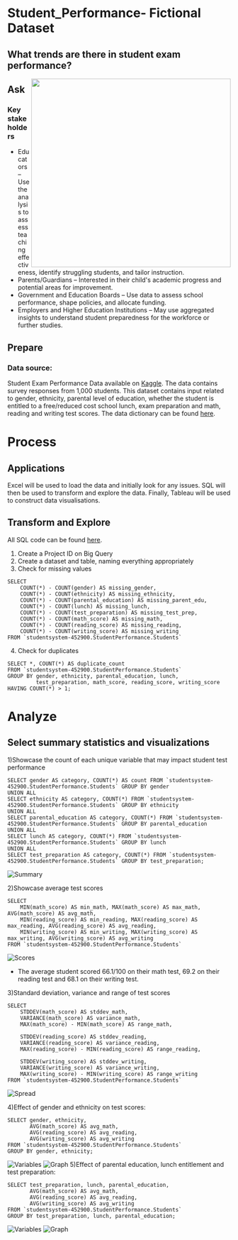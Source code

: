 # Student_Performance- Fictional Dataset 
## What trends are there in student exam performance?

<img align="right" width="450" height="425" src="https://www.the74million.org/wp-content/uploads/2023/03/student-test-performance.jpg">

## Ask
### Key stakeholders
* Educators – Use the analysis to assess teaching effectiveness, identify struggling students, and tailor instruction.
* Parents/Guardians – Interested in their child's academic progress and potential areas for improvement.
* Government and Education Boards – Use data to assess school performance, shape policies, and allocate funding.
* Employers and Higher Education Institutions – May use aggregated insights to understand student preparedness for the workforce or further studies.

## Prepare 

### Data source: 

Student Exam Performance Data available on [Kaggle](https://www.kaggle.com/datasets/spscientist/students-performance-in-exams/code?datasetId=74977&sortBy=voteCount). The data contains survey responses from 1,000 students. This dataset contains input related to gender, ethnicity, parental level of education, whether the student is entitled to a free/reduced cost school lunch, exam preparation and math, reading and writing test scores. The data dictionary can be found [here](https://github.com/barrett203/Student_Performance/blob/main/Data%20dictionary%20.png).

# Process

## Applications
Excel will be used to load the data and initially look for any issues. SQL will then be used to transform and explore the data. Finally, Tableau will be used to construct data visualisations. 

## Transform and Explore 
All SQL code can be found [here](https://github.com/barrett203/Student_Performance/blob/main/SQL_Code).

1) Create a Project ID on Big Query
2) Create a dataset and table, naming everything appropriately
3) Check for missing values
```
SELECT 
    COUNT(*) - COUNT(gender) AS missing_gender,
    COUNT(*) - COUNT(ethnicity) AS missing_ethnicity,
    COUNT(*) - COUNT(parental_education) AS missing_parent_edu,
    COUNT(*) - COUNT(lunch) AS missing_lunch,
    COUNT(*) - COUNT(test_preparation) AS missing_test_prep,
    COUNT(*) - COUNT(math_score) AS missing_math,
    COUNT(*) - COUNT(reading_score) AS missing_reading,
    COUNT(*) - COUNT(writing_score) AS missing_writing
FROM `studentsystem-452900.StudentPerformance.Students`
```
4) Check for duplicates
```
SELECT *, COUNT(*) AS duplicate_count
FROM `studentsystem-452900.StudentPerformance.Students`
GROUP BY gender, ethnicity, parental_education, lunch, 
         test_preparation, math_score, reading_score, writing_score
HAVING COUNT(*) > 1;
```
# Analyze 

## Select summary statistics and visualizations 

1)Showcase the count of each unique variable that may impact student test performance 
```
SELECT gender AS category, COUNT(*) AS count FROM `studentsystem-452900.StudentPerformance.Students` GROUP BY gender
UNION ALL
SELECT ethnicity AS category, COUNT(*) FROM `studentsystem-452900.StudentPerformance.Students` GROUP BY ethnicity
UNION ALL
SELECT parental_education AS category, COUNT(*) FROM `studentsystem-452900.StudentPerformance.Students` GROUP BY parental_education
UNION ALL
SELECT lunch AS category, COUNT(*) FROM `studentsystem-452900.StudentPerformance.Students` GROUP BY lunch
UNION ALL
SELECT test_preparation AS category, COUNT(*) FROM `studentsystem-452900.StudentPerformance.Students` GROUP BY test_preparation;
```
![Summary](https://github.com/barrett203/Student_Performance/blob/main/Descriptive%20statistics%20.png "Summary")

2)Showcase average test scores

```
SELECT
    MIN(math_score) AS min_math, MAX(math_score) AS max_math, AVG(math_score) AS avg_math,
    MIN(reading_score) AS min_reading, MAX(reading_score) AS max_reading, AVG(reading_score) AS avg_reading,
    MIN(writing_score) AS min_writing, MAX(writing_score) AS max_writing, AVG(writing_score) AS avg_writing
FROM `studentsystem-452900.StudentPerformance.Students`
```
![Scores](https://github.com/barrett203/Student_Performance/blob/main/Test%20scores.png "Scores")
* The average student scored 66.1/100 on their math test, 69.2 on their reading test and 68.1 on their writing test.

3)Standard deviation, variance and range of test scores 
```
SELECT 
    STDDEV(math_score) AS stddev_math, 
    VARIANCE(math_score) AS variance_math,
    MAX(math_score) - MIN(math_score) AS range_math,

    STDDEV(reading_score) AS stddev_reading, 
    VARIANCE(reading_score) AS variance_reading,
    MAX(reading_score) - MIN(reading_score) AS range_reading,

    STDDEV(writing_score) AS stddev_writing, 
    VARIANCE(writing_score) AS variance_writing,
    MAX(writing_score) - MIN(writing_score) AS range_writing
FROM `studentsystem-452900.StudentPerformance.Students`
```
![Spread](https://github.com/barrett203/Student_Performance/blob/main/Measures%20of%20dispersion%20.png "Spread")

4)Effect of gender and ethnicity on test scores:
```
SELECT gender, ethnicity,
       AVG(math_score) AS avg_math, 
       AVG(reading_score) AS avg_reading, 
       AVG(writing_score) AS avg_writing
FROM `studentsystem-452900.StudentPerformance.Students`
GROUP BY gender, ethnicity;
```
![Variables](https://github.com/barrett203/Student_Performance/blob/main/Variables%201.png "Variables")
![Graph](https://github.com/barrett203/Student_Performance/blob/main/Variables%201%20graph.png "Graph")
5)Effect of parental education, lunch entitlement and test preparation:
```
SELECT test_preparation, lunch, parental_education,
       AVG(math_score) AS avg_math, 
       AVG(reading_score) AS avg_reading, 
       AVG(writing_score) AS avg_writing
FROM `studentsystem-452900.StudentPerformance.Students`
GROUP BY test_preparation, lunch, parental_education;
```
![Variables](https://github.com/barrett203/Student_Performance/blob/main/Variables%202.png "Variables")
![Graph](https://github.com/barrett203/Student_Performance/blob/main/Variables%202%20graph.png "Graph")
